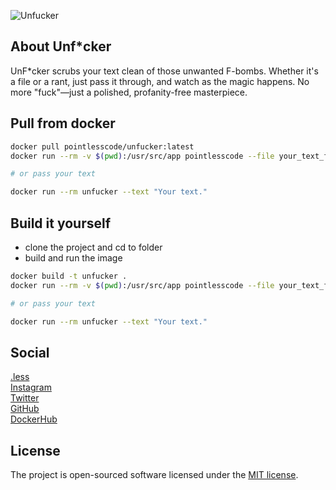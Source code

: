 ![Unfucker](https://github.com/user-attachments/assets/4841dcb7-e5ce-4c17-9e7a-d997d121b662)

## About Unf*cker

UnF*cker scrubs your text clean of those unwanted F-bombs. Whether it's a file or a rant, just pass it through, and watch as the magic happens. No more "fuck"—just a polished, profanity-free masterpiece.

## Pull from docker

```bash
docker pull pointlesscode/unfucker:latest
docker run --rm -v $(pwd):/usr/src/app pointlesscode --file your_text_file.txt

# or pass your text

docker run --rm unfucker --text "Your text."
```

## Build it yourself
- clone the project and cd to folder
- build and run the image
```bash
docker build -t unfucker .
docker run --rm -v $(pwd):/usr/src/app pointlesscode --file your_text_file.txt

# or pass your text

docker run --rm unfucker --text "Your text."
```

## Social

<a href="https://pointlesscode.dev/">.less</a><br>
<a href="https://www.instagram.com/pointlesscode">Instagram</a><br>
<a href="https://x.com/pointlessCodes">Twitter</a><br>
<a href="https://github.com/pointless-code">GitHub</a><br>
<a href="https://hub.docker.com/u/pointlesscode">DockerHub</a>

## License

The project is open-sourced software licensed under the [MIT license](https://opensource.org/licenses/MIT).
